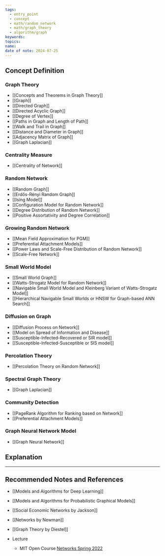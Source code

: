 ```yaml
---
tags:
  - entry_point
  - concept
  - math/random_network
  - math/graph_theory
  - algorithm/graph
keywords: 
topics: 
name: 
date of note: 2024-07-25
---
```


## Concept Definition


### Graph Theory

- [[Concepts and Theorems in Graph Theory]]
- [[Graph]]
- [[Directed Graph]]
- [[Directed Acyclic Graph]]
- [[Degree of Vertex]]
- [[Paths in Graph and Length of Path]]
- [[Walk and Trail in Graph]]
- [[Distance and Diameter in Graph]]
- [[Adjacency Matrix of Graph]]
- [[Graph Laplacian]]

### Centrality Measure

- [[Centrality of Network]]



### Random Network

- [[Random Graph]]
- [[Erdős-Rényi Random Graph]]
- [[Ising Model]]
- [[Configuration Model for Random Network]]
- [[Degree Distribution of Random Network]]
- [[Positive Assortativity and Degree Correlation]]


### Growing Random Network

- [[Mean Field Approximation for PGM]]
- [[Preferential Attachment Models]]
- [[Power Laws and Scale-Free Distribution of Random Network]]
- [[Scale-Free Network]]


### Small World Model

- [[Small World Graph]]
- [[Watts-Strogatz Model for Random Network]]
- [[Navigable Small World Model and Kleinberg Variant of Watts-Strogatz Model]]
- [[Hierarchical Navigable Small Worlds or HNSW for Graph-based ANN Search]]



### Diffusion on Graph

- [[Diffusion Process on Network]]
- [[Model on Spread of Information and Disease]]
- [[Susceptible-Infected-Recovered or SIR model]]
- [[Susceptible-Infected-Susceptible or SIS model]]


### Percolation Theory

- [[Percolation Theory on Random Network]]


### Spectral Graph Theory

- [[Graph Laplacian]]


### Community Detection

- [[PageRank Algorithm for Ranking based on Network]]
- [[Preferential Attachment Models]]


### Graph Neural Network Model

- [[Graph Neural Network]]




## Explanation





-----------
##  Recommended Notes and References


- [[Models and Algorithms for Deep Learning]]
- [[Models and Algorithms for Probabilistic Graphical Models]]


- [[Social Economic Networks by Jackson]]
- [[Networks by Newman]]
- [[Graph Theory by Diestel]]

- Lecture
	- MIT Open Course [Networks Spring 2022](https://ocw.mit.edu/courses/14-15-networks-spring-2022/)